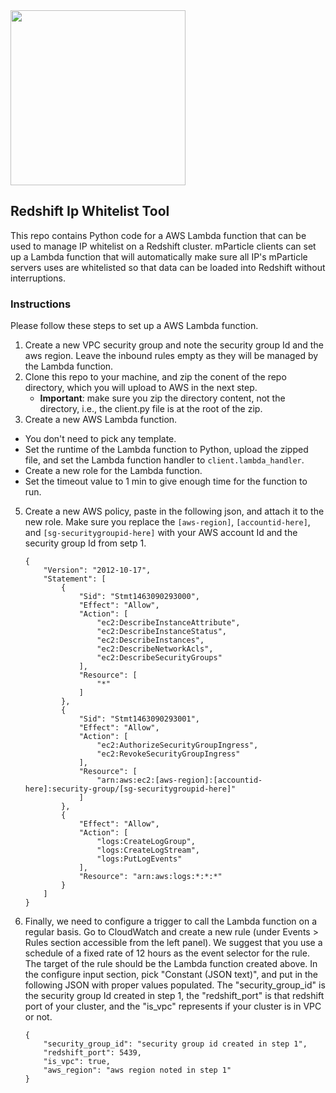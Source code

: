 <img src="https://static.mparticle.com/sdk/logo.svg" width="280">

## Redshift Ip Whitelist Tool

This repo contains Python code for a AWS Lambda function that can be used to manage IP whitelist on a Redshift cluster. mParticle clients can set up a Lambda function that will automatically make sure all IP's mParticle servers uses are whitelisted so that data can be loaded into Redshift without interruptions.

### Instructions

Please follow these steps to set up a AWS Lambda function.

1. Create a new VPC security group and note the security group Id and the aws region. Leave the inbound rules empty as they will be managed by the Lambda function.
2. Clone this repo to your machine, and zip the conent of the repo directory, which you will upload to AWS in the next step. 
    - **Important**: make sure you zip the directory content, not the directory, i.e., the client.py file is at the root of the zip.
4. Create a new AWS Lambda function. 
 - You don't need to pick any template. 
 - Set the runtime of the Lambda function to Python, upload the zipped file, and set the Lambda function handler to `client.lambda_handler`. 
 - Create a new role for the Lambda function.
 - Set the timeout value to 1 min to give enough time for the function to run. 
5. Create a new AWS policy, paste in the following json, and attach it to the new role. Make sure you replace the `[aws-region]`, `[accountid-here]`, and `[sg-securitygroupid-here]` with your AWS account Id and the security group Id from setp 1.

    ```
    {
        "Version": "2012-10-17",
        "Statement": [
            {
                "Sid": "Stmt1463090293000",
                "Effect": "Allow",
                "Action": [
                    "ec2:DescribeInstanceAttribute",
                    "ec2:DescribeInstanceStatus",
                    "ec2:DescribeInstances",
                    "ec2:DescribeNetworkAcls",
                    "ec2:DescribeSecurityGroups"
                ],
                "Resource": [
                    "*"
                ]
            },
            {
                "Sid": "Stmt1463090293001",
                "Effect": "Allow",
                "Action": [
                    "ec2:AuthorizeSecurityGroupIngress",
                    "ec2:RevokeSecurityGroupIngress"
                ],
                "Resource": [
                    "arn:aws:ec2:[aws-region]:[accountid-here]:security-group/[sg-securitygroupid-here]"
                ]
            },
            {
                "Effect": "Allow",
                "Action": [
                    "logs:CreateLogGroup",
                    "logs:CreateLogStream",
                    "logs:PutLogEvents"
                ],
                "Resource": "arn:aws:logs:*:*:*"
            }
        ]
    }
    ```

6. Finally, we need to configure a trigger to call the Lambda function on a regular basis. Go to CloudWatch and create a new rule (under Events > Rules section accessible from the left panel). We suggest that you use a schedule of a fixed rate of 12 hours as the event selector for the rule. The target of the rule should be the Lambda function created above. In the configure input section, pick "Constant (JSON text)", and put in the following JSON with proper values populated. The "security_group_id" is the security group Id created in step 1, the "redshift_port" is that redshift port of your cluster, and the "is_vpc" represents if your cluster is in VPC or not.
    ```
    {
        "security_group_id": "security group id created in step 1", 
        "redshift_port": 5439, 
        "is_vpc": true,
        "aws_region": "aws region noted in step 1"
    }
    ```

